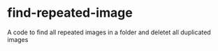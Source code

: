 # find-repeated-image
A code to find all repeated images in a folder and deletet all duplicated images
